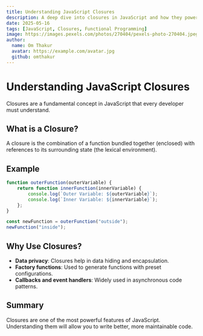 ```yaml
---
title: Understanding JavaScript Closures
description: A deep dive into closures in JavaScript and how they power powerful features like data encapsulation and currying.
date: 2025-05-16
tags: [JavaScript, Closures, Functional Programming]
image: https://images.pexels.com/photos/270404/pexels-photo-270404.jpeg
author:
  name: Om Thakur
  avatar: https://example.com/avatar.jpg
  github: omthakur
---
```


# Understanding JavaScript Closures

Closures are a fundamental concept in JavaScript that every developer must understand.

## What is a Closure?

A closure is the combination of a function bundled together (enclosed) with references to its surrounding state (the lexical environment).

## Example

```javascript
function outerFunction(outerVariable) {
    return function innerFunction(innerVariable) {
        console.log(`Outer Variable: ${outerVariable}`);
        console.log(`Inner Variable: ${innerVariable}`);
    };
}

const newFunction = outerFunction("outside");
newFunction("inside");
```

## Why Use Closures?

- **Data privacy**: Closures help in data hiding and encapsulation.
- **Factory functions**: Used to generate functions with preset configurations.
- **Callbacks and event handlers**: Widely used in asynchronous code patterns.

## Summary

Closures are one of the most powerful features of JavaScript. Understanding them will allow you to write better, more maintainable code.
